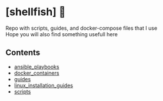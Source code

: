 # [shellfish] 🐚
Repo with scripts, guides, and docker-compose files that I use 
<br/>Hope you will also find something usefull here

## Contents
- [ansible_playbooks](ansible_playbooks)
- [docker_containers](docker_containers)
- [guides](guides)
- [linux_installation_guides](linux_installation_guides)
- [scripts](scripts)
